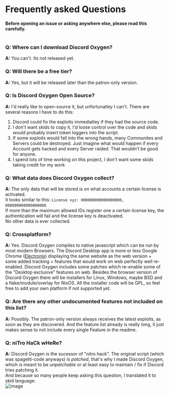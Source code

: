 # Frequently asked Questions
**Before opening an issue or asking anywhere else, please read this carefully.**
<br>
<br>

### Q: Where can I download Discord Oxygen?
**A:** You can't. Its not released yet.

### Q: Will there be a free tier?
**A:** Yes, but it will be released later than the patron-only version.

### Q: Is Discord Oxygen Open Source?
**A:** I'd really like to open-source it, but unfortunatley I can't. There are several reasons I have to do this:
1. Discord could fix the exploits immediatley if they had the source code.
2. I don't want skids to copy it, I'd loose control over the code and skids would probably insert token loggers into the script.
3. If some exploits would fall into the wrong hands, many Communites and Servers could be destroyed. Just imagine what would happen if every Account gets hacked and every Server raided. That wouldn't be good for anyone.
4. I spend lots of time working on this project, I don't want some skids taking credit for my work

### Q: What data does Discord Oxygen collect?
**A:** The only data that will be stored is on what accounts a certain license is activated.<br>
It looks similar to this: `License xyz: 000000000000000000, 000000000000000000`.<br>
If more than the maximum allowed IDs register one a certain license key, the authentication will fail and the license key is deactivated.<br>
No other data is ever collected.

### Q: Crossplatform?
**A:** Yes. Discord Oxygen compiles to native javascript which can be run by most modern Browsers. The Discord Desktop app is more or less Google Chrome ([Electronjs](https://github.com/electron/electron)) displaying the same website as the web version + some added tracking + features that would work on web perfectly well re-enabled. Discord Oxygen includes some patches which re-enable some of the "Desktop exclusive" features on web.
Besides the browser version of Discord Oxygen there will be installers for Linux, Windows, maybe BSD and a flake/module/overlay for NixOS.
All the installer code will be GPL, so feel free to add your own platform if not supported yet.

### Q: Are there any other undocumented features not included on this list?
**A:** Possibly. The patron-only version always receives the latest exploits, as soon as they are discovered. And the feature list already is really long, it just makes sense to not include every single Feature in the readme.

### Q: niTro HaCk wHeRe?
**A:** Discord Oxygen is the sucessor of "nitro hack". The original script (which was spagetti-code anyways) is *patched*, that's why I made Discord Oxygen, which is meant to be *unpatchable* or at least easy to maintain / fix if Discord tries patching it.<br>
And because so many people keep asking this question, I translated it to skid language:<br>
![image](https://user-images.githubusercontent.com/55095883/166149389-33d566c1-5e99-4d4d-96ac-6e210bfdafb2.png)
